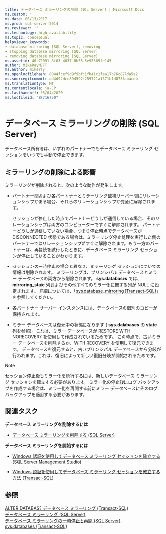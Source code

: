 ```yaml
---
title: データベース ミラーリングの削除 (SQL Server) | Microsoft Docs
ms.custom: ''
ms.date: 06/13/2017
ms.prod: sql-server-2014
ms.reviewer: ''
ms.technology: high-availability
ms.topic: conceptual
helpviewer_keywords:
- database mirroring [SQL Server], removing
- stopping database mirroring [SQL Server]
- removing database mirroring [SQL Server]
ms.assetid: 40c72091-8f03-4037-8b55-5e95309fe145
author: MikeRayMSFT
ms.author: mikeray
ms.openlocfilehash: 8044fcef9d9f9bfc1fb41c1faa17b76c827da5a2
ms.sourcegitcommit: ad4d92dce894592a259721a1571b1d8736abacdb
ms.translationtype: MT
ms.contentlocale: ja-JP
ms.lasthandoff: 08/04/2020
ms.locfileid: "87716750"
---
```

# <a name="removing-database-mirroring-sql-server"></a>データベース ミラーリングの削除 (SQL Server)
  データベース所有者は、いずれのパートナーでもデータベース ミラーリング セッションをいつでも手動で停止できます。  
  
## <a name="impact-of-removing-mirroring"></a>ミラーリングの削除による影響  
 ミラーリングが削除されると、次のような動作が発生します。  
  
-   パートナー間および各パートナーとミラーリング監視サーバー間にリレーションシップがある場合、それらのリレーションシップが完全に解除されます。  
  
     セッションが停止した時点でパートナーどうしが通信している場合、そのリレーションシップは両方のコンピューターですぐに解除されます。 パートナーどうしが通信していない場合、つまり停止時点でデータベースが DISCONNECTED 状態である場合は、ミラーリング停止処理を実行した側のパートナーではリレーションシップがすぐに解除されます。もう一方のパートナーは、再接続を試行したときに、データベース ミラーリング セッションが停止していることがわかります。  
  
-   セッションの一時停止の場合と異なり、ミラーリング セッションについての情報は削除されます。 ミラーリングは、プリンシパル データベースとミラー データベースの両方から削除されます。 **sys.databases** では、**mirroring_state** 列およびその他すべてのミラー化に関する列が NULL に設定されます。 詳細については、「[sys.database_mirroring &#40;Transact-SQL&#41;](/sql/relational-databases/system-catalog-views/sys-database-mirroring-transact-sql)」を参照してください。  
  
-   各パートナー サーバー インスタンスには、データベースの個別のコピーが保持されます。  
  
-   ミラー データベースは復元中の状態になります ( **sys.databases** の **state**列を参照)。これは、ミラー データベースが RESTORE WITH NORECOVERY を使用して作成されているためです。 この時点で、古いミラー データベースを削除するか、WITH RECOVERY を使用して復元できます。 データベースを復元すると、古いプリンシパル データベースから分岐が行われます。これは、復旧によって新しい復旧分岐が開始されるためです。  
  
> [!NOTE]  
>  セッション停止後もミラー化を続行するには、新しいデータベース ミラーリング セッションを確立する必要があります。 ミラー化の停止後にログ バックアップを作成する場合は、ミラー化を再開する前にミラー データベースにそのログ バックアップを適用する必要があります。  
  
##  <a name="related-tasks"></a><a name="RelatedTasks"></a> 関連タスク  
 **データベース ミラーリングを削除するには**  
  
-   [データベース ミラーリングを削除する &#40;SQL Server&#41;](database-mirroring-sql-server.md)  
  
 **データベース ミラーリングを開始するには**  
  
-   [Windows 認証を使用してデータベース ミラーリング セッションを確立する &#40;SQL Server Management Studio&#41;](establish-database-mirroring-session-windows-authentication.md)  
  
-   [Windows 認証を使用してデータベース ミラーリング セッションを確立する方法 &#40;Transact-SQL&#41;](database-mirroring-establish-session-windows-authentication.md)  
  

  
## <a name="see-also"></a>参照  
 [ALTER DATABASE データベース ミラーリング &#40;Transact-SQL&#41;](/sql/t-sql/statements/alter-database-transact-sql-database-mirroring)   
 [データベース ミラーリング &#40;SQL Server&#41;](database-mirroring-sql-server.md)   
 [データベース ミラーリングの一時停止と再開 &#40;SQL Server&#41;](pausing-and-resuming-database-mirroring-sql-server.md)   
 [sys.databases &#40;Transact-SQL&#41;](/sql/relational-databases/system-catalog-views/sys-databases-transact-sql)  
  
  
